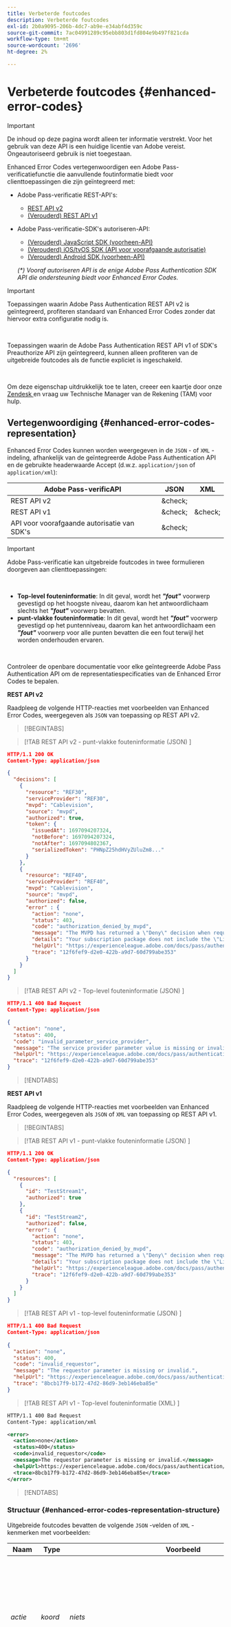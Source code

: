 ```yaml
---
title: Verbeterde foutcodes
description: Verbeterde foutcodes
exl-id: 2b0a9095-206b-4dc7-ab9e-e34abf4d359c
source-git-commit: 7ac04991289c95ebb803d1fd804e9b497f821cda
workflow-type: tm+mt
source-wordcount: '2696'
ht-degree: 2%

---
```


# Verbeterde foutcodes {#enhanced-error-codes}

>[!IMPORTANT]
>
>De inhoud op deze pagina wordt alleen ter informatie verstrekt. Voor het gebruik van deze API is een huidige licentie van Adobe vereist. Ongeautoriseerd gebruik is niet toegestaan.

Enhanced Error Codes vertegenwoordigen een Adobe Pass-verificatiefunctie die aanvullende foutinformatie biedt voor clienttoepassingen die zijn geïntegreerd met:

* Adobe Pass-verificatie REST-API&#39;s:
   * [REST API v2](../../rest-apis/rest-api-v2/apis/rest-api-v2-apis-overview.md)
   * [(Verouderd) REST API v1](../../legacy/rest-api-v1/rest-api-overview.md)
* Adobe Pass-verificatie-SDK&#39;s autoriseren-API:
   * [(Verouderd) JavaScript SDK (voorheen-API)](../../legacy/sdks/javascript-sdk/preauthorize-api-javascript-sdk.md)
   * [(Verouderd) iOS/tvOS SDK (API voor voorafgaande autorisatie)](../../legacy/sdks/ios-tvos-sdk/preauthorize-api-ios-tvos-sdk.md)
   * [(Verouderd) Android SDK (voorheen-API)](../../legacy/sdks/android-sdk/preauthorize-api-android-sdk.md)

  _(*) Vooraf autoriseren API is de enige Adobe Pass Authentication SDK API die ondersteuning biedt voor Enhanced Error Codes._

>[!IMPORTANT]
>
> Toepassingen waarin Adobe Pass Authentication REST API v2 is geïntegreerd, profiteren standaard van Enhanced Error Codes zonder dat hiervoor extra configuratie nodig is.
>
> <br/>
>
> Toepassingen waarin de Adobe Pass Authentication REST API v1 of SDK&#39;s Preauthorize API zijn geïntegreerd, kunnen alleen profiteren van de uitgebreide foutcodes als de functie expliciet is ingeschakeld.
>
> <br/>
>
> Om deze eigenschap uitdrukkelijk toe te laten, creeer een kaartje door onze [ Zendesk ](https://adobeprimetime.zendesk.com) en vraag uw Technische Manager van de Rekening (TAM) voor hulp.

## Vertegenwoordiging {#enhanced-error-codes-representation}

Enhanced Error Codes kunnen worden weergegeven in de `JSON` - of `XML` -indeling, afhankelijk van de geïntegreerde Adobe Pass Authentication API en de gebruikte headerwaarde Accept (d.w.z. `application/json` of `application/xml`):

| Adobe Pass-verificAPI | JSON | XML |
|-------------------------------|---------|---------|
| REST API v2 | &amp;check; |         |
| REST API v1 | &amp;check; | &amp;check; |
| API voor voorafgaande autorisatie van SDK&#39;s | &amp;check; |         |

>[!IMPORTANT]
>
> Adobe Pass-verificatie kan uitgebreide foutcodes in twee formulieren doorgeven aan clienttoepassingen:
>
> <br/>
>
> * **Top-level fouteninformatie**: In dit geval, wordt het ***&quot;fout&quot;*** voorwerp gevestigd op het hoogste niveau, daarom kan het antwoordlichaam slechts het ***&quot;fout&quot;*** voorwerp bevatten.
> * **punt-vlakke fouteninformatie**: In dit geval, wordt het ***&quot;fout&quot;*** voorwerp gevestigd op het puntenniveau, daarom kan het antwoordlichaam een ***&quot;fout&quot;*** voorwerp voor alle punten bevatten die een fout terwijl het worden onderhouden ervaren.
>
> <br/>
>
> Controleer de openbare documentatie voor elke geïntegreerde Adobe Pass Authentication API om de representatiespecificaties van de Enhanced Error Codes te bepalen.

**REST API v2**

Raadpleeg de volgende HTTP-reacties met voorbeelden van Enhanced Error Codes, weergegeven als `JSON` van toepassing op REST API v2.

>[!BEGINTABS]

>[!TAB  REST API v2 - punt-vlakke fouteninformatie (JSON) ]

```JSON
HTTP/1.1 200 OK
Content-Type: application/json

{
  "decisions": [
    {
      "resource": "REF30",
      "serviceProvider": "REF30",
      "mvpd": "Cablevision",
      "source": "mvpd",
      "authorized": true,
      "token": {
        "issuedAt": 1697094207324,
        "notBefore": 1697094207324,
        "notAfter": 1697094802367,
        "serializedToken": "PHNpZ25hdHVyZUluZm8..."
      }
    },
    {
      "resource": "REF40",
      "serviceProvider": "REF40",
      "mvpd": "Cablevision",
      "source": "mvpd",
      "authorized": false,
      "error" : {
        "action": "none",
        "status": 403,
        "code": "authorization_denied_by_mvpd",
        "message": "The MVPD has returned a \"Deny\" decision when requesting authorization for the specified resource",
        "details": "Your subscription package does not include the \"Live\" channel",
        "helpUrl": "https://experienceleague.adobe.com/docs/pass/authentication/auth-features/error-reportn/enhanced-error-codes.html",
        "trace": "12f6fef9-d2e0-422b-a9d7-60d799abe353"
      }
    }
  ]
}
```

>[!TAB  REST API v2 - Top-level fouteninformatie (JSON) ]

```JSON
HTTP/1.1 400 Bad Request
Content-Type: application/json

{
  "action": "none",
  "status": 400,
  "code": "invalid_parameter_service_provider",
  "message": "The service provider parameter value is missing or invalid.",
  "helpUrl": "https://experienceleague.adobe.com/docs/pass/authentication/auth-features/error-reportn/enhanced-error-codes.html",
  "trace": "12f6fef9-d2e0-422b-a9d7-60d799abe353"
}
```

>[!ENDTABS]

**REST API v1**

Raadpleeg de volgende HTTP-reacties met voorbeelden van Enhanced Error Codes, weergegeven als `JSON` of `XML` van toepassing op REST API v1.

>[!BEGINTABS]

>[!TAB  REST API v1 - punt-vlakke fouteninformatie (JSON) ]

```JSON
HTTP/1.1 200 OK
Content-Type: application/json

{
  "resources": [
    {
      "id": "TestStream1",
      "authorized": true
    },
    {
      "id": "TestStream2",
      "authorized": false,
      "error": {
        "action": "none",
        "status": 403,
        "code": "authorization_denied_by_mvpd",
        "message": "The MVPD has returned a \"Deny\" decision when requesting authorization for the specified resource",
        "details": "Your subscription package does not include the \"Live\" channel",
        "helpUrl": "https://experienceleague.adobe.com/docs/pass/authentication/auth-features/error-reportn/enhanced-error-codes.html",
        "trace": "12f6fef9-d2e0-422b-a9d7-60d799abe353"
      }
    }
  ]
}
```

>[!TAB  REST API v1 - top-level fouteninformatie (JSON) ]

```JSON
HTTP/1.1 400 Bad Request
Content-Type: application/json
        
{
  "action": "none",
  "status": 400,
  "code": "invalid_requestor",
  "message": "The requestor parameter is missing or invalid.",
  "helpUrl": "https://experienceleague.adobe.com/docs/pass/authentication/auth-features/error-reportn/enhanced-error-codes.html",
  "trace": "8bcb17f9-b172-47d2-86d9-3eb146eba85e"
}
```

>[!TAB  REST API v1 - Top-level fouteninformatie (XML) ]

```XML
HTTP/1.1 400 Bad Request
Content-Type: application/xml

<error>
  <action>none</action>
  <status>400</status>
  <code>invalid_requestor</code>
  <message>The requestor parameter is missing or invalid.</message>
  <helpUrl>https://experienceleague.adobe.com/docs/pass/authentication/auth-features/error-reportn/enhanced-error-codes.html</helpUrl>
  <trace>8bcb17f9-b172-47d2-86d9-3eb146eba85e</trace>
</error>
```

>[!ENDTABS]

### Structuur {#enhanced-error-codes-representation-structure}

Uitgebreide foutcodes bevatten de volgende `JSON` -velden of `XML` -kenmerken met voorbeelden:

| Naam | Type | Voorbeeld | Beperkt | Beschrijving |
|-----------|-----------|---------------------------------------------------------------------------------------------------------------------|:----------:|-----------------------------------------------------------------------------------------------------------------------------------------------------------------------------------------------------------------------------------------------------------------------------------------------------|
| *actie* | *koord* | *niets* | &amp;check; | De Adobe Pass-verificatie raadt u aan een actie uit te voeren om de situatie zoals die in dit document is gedefinieerd, te verhelpen. <br/><br/> voor meer details, verwijs naar de [ sectie van de Actie ](#enhanced-error-codes-action). |
| *status* | *geheel* | *403* | &amp;check; | De code van de de reactiestatus van HTTP zoals die in [ wordt bepaald RFC 7231 ](https://tools.ietf.org/html/rfc7231#section-6) document. <br/><br/> voor meer details, verwijs naar de [ 2} sectie van de Status {.](#enhanced-error-codes-status) |
| *code* | *koord* | *authentication_deny_by_mvpd* | &amp;check; | De unieke identificatiecode van de Adobe Pass-verificatie die is gekoppeld aan de fout zoals gedefinieerd in dit document. <br/><br/> voor meer details, verwijs naar de [ sectie van de Code ](#enhanced-error-codes-code). |
| *bericht* | *koord* | *MVPD is een &quot;Weigeren&quot;besluit teruggekeerd wanneer het verzoeken van vergunning voor het gespecificeerde middel* |            | Het leesbare bericht dat in sommige gevallen aan de eindgebruiker kan worden weergegeven. <br/><br/> voor meer details, verwijs naar de [ Behandeling van de Reactie ](#enhanced-error-codes-response-handling) sectie. |
| *details* | *koord* | *Uw abonnementspakket omvat niet het &quot;Levende&quot;kanaal* |            | Het gedetailleerde bericht dat in sommige gevallen door een dienstenpartner kon worden verstrekt, <br/><br/> Dit gebied zou niet aanwezig kunnen zijn voor het geval de de dienstenpartner geen douanebericht verstrekt. |
| *helpUrl* | *url* | *https://experienceleague.adobe.com/docs/pass/authentication/auth-features/error-reportn/enhanced-error-codes.html* |            | De openbare documentatie URL van de Authentificatie van Adobe Pass die met meer informatie over verbindt waarom deze fout en mogelijke oplossingen voorkwam. <br/><br/> Dit veld bevat een absolute URL en mag niet worden afgeleid van foutcode, afhankelijk van de foutcontext kan een andere URL worden opgegeven. |
| *spoor* | *koord* | *12f6fef9-d2e0-422b-a9d7-60d799abe353* |            | De unieke id voor de reactie die kan worden gebruikt wanneer contact wordt opgenomen met de ondersteuning van Adobe Pass-verificatie om specifieke problemen op te lossen. |

>[!IMPORTANT]
>
> De **Beperkte** kolom wijst erop als het respectieve gebied een waarde van een eindige reeks houdt, terwijl de onbeperkte gebieden om het even welke gegevens kunnen bevatten.
>
> <br/>
>
> In toekomstige updates van dit document kunnen waarden aan de eindige sets worden toegevoegd, maar worden bestaande sets niet verwijderd of gewijzigd.

### Handeling {#enhanced-error-codes-representation-action}

De uitgebreide foutcodes bevatten een veld &quot;Handeling&quot; met een aanbevolen handeling die de situatie zou kunnen verhelpen.

De mogelijke waarden voor het veld &quot;Handeling&quot; zijn:

| Handeling | Beschrijving | Categorie |
|--------------------------|---------------------------------------------------------------------------------------------------------------------------------|--------------------------------------------|
| none | Er is geen vooraf gedefinieerde actie om dit probleem op te lossen, maar in sommige gevallen kan dit wijzen op een onjuiste aanroep van de API. | Verbeter de verzoekcontext. |
| configuratie | Voor de clienttoepassing is een configuratiewijziging vereist. Deze wijziging vindt meestal plaats via het Adobe Pass TVE-dashboard. | Verbeter de context van de integratieconfiguratie. |
| registratie van aanvragen | De clienttoepassing moet zich opnieuw registreren. | Verbeter de context van de clienttoepassing. |
| verificatie | De clienttoepassing moet de gebruiker verifiëren of opnieuw verifiëren. | Verbeter de context van de clienttoepassing. |
| autorisatie | De cliënttoepassing vereist om vergunning voor het gespecificeerde middel te verkrijgen. | Verbeter de context van de clienttoepassing. |
| opnieuw proberen | De clienttoepassing moet de aanvraag opnieuw proberen. | Verbeter de verzoekcontext. |

_(*) Voor sommige fouten, zouden de veelvoudige acties mogelijke oplossingen kunnen zijn, maar het gebied van de &quot;actie&quot;wijst met de hoogste waarschijnlijkheid aan om de fout te bevestigen._

### Status {#enhanced-error-codes-representation-status}

Uitgebreide foutcodes bevatten een veld &quot;status&quot; dat de HTTP-statuscode aangeeft die aan de fout is gekoppeld.

De mogelijke waarden voor het veld status zijn:

| Code | Reden/woordgroep |
|------|-----------------------|
| 400 | Ongeldig verzoek |
| 401 | Ongeautoriseerd |
| 403 | Verboden |
| 404 | Niet gevonden |
| 405 | Methode niet toegestaan |
| 410 | Gone |
| 412 | Voorwaarde is mislukt |
| 500 | Interne serverfout |

Verbeterde foutcodes met een 4xx-&quot;status&quot; worden meestal weergegeven wanneer de fout door de client wordt gegenereerd en meestal impliceert dit dat de client extra werk nodig heeft om de fout te verhelpen.

Uitgebreide foutcodes met een &quot;status&quot; van 5 xx worden meestal weergegeven wanneer de fout door de server wordt gegenereerd en het grootste deel van de tijd dat dit impliceert dat de server extra werk nodig heeft om de fout te verhelpen.

>[!IMPORTANT]
>
> Er zijn gevallen waarin de statuscode van het HTTP-antwoord afwijkt van het veld &#39;status&#39; van de uitgebreide foutcode, met name bij interactie met een Adobe Pass-verificatie-API die uitgebreide foutcodes als foutinformatie op itemniveau communiceert.

### Code {#enhanced-error-codes-representation-code}

Uitgebreide foutcodes bevatten een veld &quot;code&quot; met een unieke id voor Adobe Pass-verificatie die aan de fout is gekoppeld.

De mogelijke waarden voor het &quot;code&quot;gebied worden samengevoegd [ hieronder ](#enhanced-error-codes-list) in twee lijsten die op de geïntegreerde Authentificatie API van Adobe Pass worden gebaseerd.

## Lijsten {#enhanced-error-codes-lists}

### REST API v2 {#enhanced-error-codes-lists-rest-api-v2}

In de onderstaande tabel worden mogelijke Enhanced Error Codes weergegeven die een clienttoepassing kan tegenkomen bij integratie met Adobe Pass Authentication REST API v2.

| Handeling | Code | Status | Bericht |
|------------------------------|--------------------------------------------------------|--------|--------------------------------------------------------------------------------------------------------------------------------------------------------------------------------------------------------------------------------------------------------------------------------------------------------------------------------------------|
| **niets** | *invalid_parameter_service_provider* | 400 | De parameterwaarde van het prepress-bureau ontbreekt of is ongeldig. |
|                              | *invalid_parameter_mvpd* | 400 | De parameterwaarde mvpd ontbreekt of is ongeldig. |
|                              | *invalid_parameter_code* | 400 | De waarde van de codeparameter ontbreekt of is ongeldig. |
|                              | *invalid_parameter_resources* | 400 | De parameterwaarde voor resources ontbreekt of is ongeldig. |
|                              | *invalid_parameter_redirect_url* | 400 | De waarde van de parameter redirect URL ontbreekt of is ongeldig. |
|                              | *invalid_parameter_partner* | 400 | De parameterwaarde van de partner ontbreekt of is ongeldig. |
|                              | *invalid_parameter_saml_response* | 400 | De parameterwaarde voor SAML-reactie ontbreekt of is ongeldig. |
|                              | *invalid_header_device_info* | 400 | De koptekstwaarde voor apparaatinformatie ontbreekt of is ongeldig. |
|                              | *invalid_header_device_identifier* | 400 | De koptekstwaarde van de apparaat-id ontbreekt of is ongeldig. |
|                              | *invalid_header_identity_for_temporary_access* | 400 | De identiteit voor de koptekstwaarde voor tijdelijke toegang ontbreekt of is ongeldig. |
|                              | *invalid_header_pfs_permission_access_not_present* | 400 | De statuswaarde van de toestemmingstoegang van de de statuskopbal van het partnerkader is niet aanwezig. |
|                              | *invalid_header_pfs_permission_access_not_determine* | 400 | De statuswaarde van de toestemmingstoegang van de de statuskopbal van het partnerkader is onbepaald. |
|                              | *invalid_header_pfs_permission_access_not_allowed* | 400 | De de statuswaarde van de toestemmingstoegang van de de statuskopbal van het partnerkader wordt niet verleend. |
|                              | *invalid_header_pfs_provider_id_not_determine* | 400 | De waarde van leverancier id van de de statuskopbal van het partnerkader wordt niet geassocieerd met bekende mvpd. |
|                              | *invalid_header_pfs_provider_id_mismatch* | 400 | De waarde van leverancier id van de de statuskopbal van het partnerkader past mvpd niet aan die als parameter wordt verzonden. |
|                              | *invalid_header_pfs_provider_info_expired* | 400 | De leveranciersinformatie van de de statuskopbal van het partnerkader is verlopen. |
|                              | *invalid_integration* | 400 | De integratie tussen de opgegeven serviceprovider en mvpd bestaat niet of is uitgeschakeld. |
|                              | *invalid_authentication_session* | 400 | De verificatiesessie die aan dit verzoek is gekoppeld, ontbreekt of is ongeldig. |
|                              | *preauthentication_deny_by_mvpd* | 403 | De MVPD heeft een &quot;Weigeren&quot;-besluit geretourneerd wanneer zij een voorafgaande toestemming voor de opgegeven bron aanvraagt. |
|                              | *authentication_deny_by_mvpd* | 403 | De MVPD heeft een &quot;Weigeren&quot;-beslissing geretourneerd wanneer een aanvraag voor een vergunning voor de opgegeven bron wordt ingediend. |
|                              | *authentication_deny_by_parental_controls* | 403 | De MVPD heeft een &quot;Weigeren&quot;besluit wegens ouderlijke controlemontages voor de gespecificeerde middel teruggegeven. |
|                              | *authentication_deny_by_degradate_rule* | 403 | De integratie tussen de gespecificeerde dienstverlener en mvpd heeft een degradatieregel wordt toegepast die vergunning voor de gevraagde middelen ontkent. |
|                              | *internal_server_error* | 500 | De aanvraag is mislukt vanwege een interne serverfout. |
| **configuratie** | *too_many_resources* | 403 | De autorisatie- of voorafgaande autorisatieaanvraag is mislukt omdat er te veel bronnen zijn gevraagd. Neem contact op met het ondersteuningsteam om de beperkingen voor autorisatie en autorisatie correct te configureren. |
|                              | *invalid_configuration_user_metadata_certificate* | 500 | De configuratie van het gebruikerscertificaat voor metagegevens ontbreekt of is ongeldig. |
|                              | *invalid_configuration_temporary_access* | 500 | De tijdelijke toegangsconfiguratie is ongeldig. |
|                              | *invalid_configuration_platform* | 500 | De platformconfiguratie ontbreekt of is ongeldig voor integratie. |
|                              | *invalid_configuration_platform_id* | 500 | De configuratie van de platform-id ontbreekt of is ongeldig. |
|                              | *invalid_configuration_platform_trait* | 500 | De configuratie van de platformeigenschap ontbreekt of is ongeldig. |
|                              | *invalid_configuration_platform_category_trait* | 500 | De standaardconfiguratie van de platformcategorie ontbreekt of is ongeldig. |
|                              | *invalid_configuration_platform_services* | 500 | De configuratie van de platformservices ontbreekt of is ongeldig voor integratie. |
|                              | *invalid_configuration_mvpd_platform* | 500 | De configuratie van het mvpd-platform ontbreekt of is ongeldig voor mvpd en het platform. |
|                              | *invalid_configuration_mvpd_platform_boarding_status* | 500 | De statusconfiguratie voor instaptoegang via het mvpd-platform ontbreekt of is ongeldig voor mvpd en het platform. |
|                              | *invalid_configuration_mvpd_platform_profile_exchange* | 500 | De configuratie voor het uitwisselen van profielen voor mvpd-platformen ontbreekt of is ongeldig voor mvpd en platform. |
| **toepassing-registratie** | *invalid_access_token_service_provider* | 401 | Het toegangstoken is ongeldig vanwege een ongeldige serviceprovider. |
|                              | *invalid_access_token_client_application* | 401 | Het toegangstoken is ongeldig vanwege een ongeldige clienttoepassing. |
| **authentificatie** | *authenticated_profile_missing* | 403 | Het geverifieerde profiel voor deze aanvraag ontbreekt. |
|                              | *authenticated_profile_expired* | 403 | Het geverifieerde profiel voor deze aanvraag is verlopen. |
|                              | *authenticated_profile_invalidate* | 403 | Het geverifieerde profiel dat aan dit verzoek is gekoppeld, is ongeldig. |
|                              | *temporary_access_duration_limit_over* | 403 | De tijdelijke toegangslimiet is overschreden. |
|                              | *temporary_access_resources_limit_over* | 403 | De limiet voor tijdelijke toegangsmiddelen is overschreden. |
|                              | *authentication_deny_by_hba_policies* | 403 | De MVPD heeft een &quot;Weigeren&quot;besluit wegens op huis-gebaseerd authentificatiebeleid teruggegeven. De huidige authentificatie werd verkregen door een op huis-gebaseerde authentificatiestroom en maar het apparaat is niet meer in-huis wanneer het verzoeken van om toestemming voor het gespecificeerde middel. De gebruiker moet opnieuw verifiëren met een ondersteunde MVPD om door te kunnen gaan. |
|                              | *authentication_deny_by_session_invalidate* | 403 | De verificatiesessie is ongeldig gemaakt door de identiteitsprovider. De gebruiker moet opnieuw verifiëren met een ondersteunde MVPD om door te kunnen gaan. |
|                              | *identity_not_recognized_by_mvpd* | 403 | Het verzoek om toestemming is mislukt omdat de identiteit van de gebruiker niet door de MVPD is erkend. |
| **opnieuw proberen** | *network_receive_error* | 403 | Er was een gelezen fout terwijl het terugwinnen van de reactie van de bijbehorende partnerdienst. Het opnieuw proberen van het verzoek zou de kwestie kunnen oplossen. |
|                              | *network_connection_timeout* | 403 | Er was een verbindingsonderbreking met de bijbehorende partnerdienst. Het opnieuw proberen van het verzoek zou de kwestie kunnen oplossen. |
|                              | *maximum_executing_time_overtroffen* | 403 | De aanvraag is niet binnen de maximaal toegestane tijd voltooid. Het opnieuw proberen van het verzoek zou de kwestie kunnen oplossen. |

### (Verouderd) REST API v1 {#enhanced-error-codes-lists-rest-api-v1}

In de onderstaande tabel worden mogelijke Enhanced Error Codes weergegeven die een clienttoepassing kan tegenkomen bij integratie met Adobe Pass Authentication REST API v1.

| Handeling | Code | Status | Bericht |
|--------------------|---------------------------------------------------|-------------------|----------------------------------------------------------------------------------------------------------------------------------------------------------------------------------------------------------------------------------------------------------------------------------------------------------------------------------------------|
| **niets** | *invalid_requestor* | 400 | De parameter requestor ontbreekt of is ongeldig. |
|                    | *invalid_device_info* | 400 | De apparaatinformatie ontbreekt of is ongeldig. |
|                    | *invalid_device_id* | 400 | De apparaat-id ontbreekt of is ongeldig. |
|                    | *missing_resource* | 400 412 | De parameter resource ontbreekt. |
|                    | *misformed_authz_request* | 400 412 | Autorisatieaanvraag is null of ongeldig. |
|                    | *preauthentication_deny_by_mvpd* | 403 | De MVPD heeft een &quot;Weigeren&quot;-besluit geretourneerd wanneer zij een voorafgaande toestemming voor de opgegeven bron aanvraagt. |
|                    | *authentication_deny_by_mvpd* | 403 | De MVPD heeft een &quot;Weigeren&quot;-beslissing geretourneerd wanneer een aanvraag voor een vergunning voor de opgegeven bron wordt ingediend. |
|                    | *authentication_deny_by_parental_controls* | 403 | De MVPD heeft een &quot;Weigeren&quot;besluit wegens ouderlijke controlemontages voor de gespecificeerde middel teruggegeven. |
|                    | *internal_error* | 400 405 500 | De aanvraag is mislukt vanwege een interne serverfout. |
| **configuratie** | *unknown_integration* | 400 412 | De integratie tussen de opgegeven programmeur en identiteitsprovider bestaat niet. Gebruik het TVE-dashboard om de vereiste integratie te maken. |
|                    | *too_many_resources* | 403 | De autorisatie- of voorafgaande autorisatieaanvraag is mislukt omdat er te veel bronnen zijn gevraagd. Neem contact op met het ondersteuningsteam om de beperkingen voor autorisatie en autorisatie correct te configureren. |
| **authentificatie** | *authentication_session_publisher_mismatch* | 400 | De autorisatieaanvraag is mislukt omdat de aangegeven MVPD voor de autorisatiestroom anders is dan de die de autorisatiesessie heeft afgegeven. De gebruiker moet opnieuw verifiëren met de gewenste MVPD om verder te kunnen gaan. |
|                    | *authentication_deny_by_hba_policies* | 403 | De MVPD heeft een &quot;Weigeren&quot;besluit wegens op huis-gebaseerd authentificatiebeleid teruggegeven. De huidige authentificatie werd verkregen gebruikend een op huis-gebaseerde authentificatiestroom (HBA) maar het apparaat is niet meer thuis wanneer het verzoeken van om toestemming voor het gespecificeerde middel. De gebruiker moet opnieuw verifiëren met een ondersteunde MVPD om door te kunnen gaan. |
|                    | *authentication_deny_by_session_invalidate* | 403 | De verificatiesessie is ongeldig gemaakt door de identiteitsprovider. De gebruiker moet opnieuw verifiëren met een ondersteunde MVPD om door te kunnen gaan. |
|                    | *identity_not_recognized_by_mvpd* | 403 | Het verzoek om toestemming is mislukt omdat de identiteit van de gebruiker niet door de MVPD is erkend. |
|                    | *authentication_session_invalidate* | 403 | De verificatiesessie is ongeldig gemaakt door de identiteitsprovider. De gebruiker moet opnieuw verifiëren met een ondersteunde MVPD om door te kunnen gaan. |
|                    | *authentication_session_missing* | 403 412 | De verificatiesessie die aan deze aanvraag is gekoppeld, kan niet worden opgehaald. De gebruiker moet opnieuw verifiëren met een ondersteunde MVPD om door te kunnen gaan. |
|                    | *authentication_session_expired* | 403 412 | De huidige verificatiesessie is verlopen. De gebruiker moet opnieuw verifiëren met een ondersteunde MVPD om door te kunnen gaan. |
|                    | *preauthentication_authentication_session_missing* | 412 | De verificatiesessie die aan deze aanvraag is gekoppeld, kan niet worden opgehaald. De gebruiker moet opnieuw verifiëren met een ondersteunde MVPD om door te kunnen gaan. |
|                    | *preauthentication_authentication_session_expired* | 412 | De huidige verificatiesessie is verlopen. De gebruiker moet opnieuw verifiëren met een ondersteunde MVPD om door te kunnen gaan. |
| **vergunning** | *authentication_not_found* | 403 404 | Er is geen autorisatie gevonden voor de opgegeven resource. De gebruiker moet een nieuwe vergunning verkrijgen om verder te gaan. |
|                    | *authentication_expired* | 410 | De vorige autorisatie voor de opgegeven resource is verlopen. De gebruiker moet een nieuwe vergunning verkrijgen om verder te gaan. |
| **opnieuw proberen** | *network_receive_error* | 403 | Er was een gelezen fout terwijl het terugwinnen van de reactie van de bijbehorende partnerdienst. Het opnieuw proberen van het verzoek zou de kwestie kunnen oplossen. |
|                    | *network_connection_timeout* | 403 | Er was een verbindingsonderbreking met de bijbehorende partnerdienst. Het opnieuw proberen van het verzoek zou de kwestie kunnen oplossen. |
|                    | *maximum_executing_time_overtroffen* | 403 | De aanvraag is niet binnen de maximaal toegestane tijd voltooid. Het opnieuw proberen van het verzoek zou de kwestie kunnen oplossen. |

### (Verouderd) SDK&#39;s autoriseren API vooraf {#enhanced-error-codes-lists-sdks-preauthorize-api}

Verwijs naar de vorige [ sectie ](#enhanced-error-codes-list-rest-api-v1) voor mogelijke Verbeterde Codes van de Fout een cliënttoepassing zou kunnen ontmoeten wanneer geïntegreerd met de Authentificatie SDKs van Adobe Pass preauthorize API.

## Reactieafhandeling {#enhanced-error-codes-response-handling}

>[!IMPORTANT]
>
> Er zijn Verbeterde Codes van de Fout die automatisch in code van de cliënttoepassing kunnen worden behandeld, zoals het opnieuw proberen van een vergunningsverzoek in het geval van een netwerkonderbreking of vereisen de gebruiker om opnieuw voor authentiek te verklaren wanneer hun zitting is verlopen, maar andere types zouden configuratieveranderingen of de interactie van het team van de klantenzorg van de Authentificatie van Adobe Pass kunnen vereisen.
>
> <br/>
>
> Daarom is het belangrijk om volledige fouteninformatie te verzamelen en te verstrekken wanneer het creëren van een kaartje door onze [ Zendesk ](https://adobeprimetime.zendesk.com), om ervoor te zorgen dat de noodzakelijke veranderingen alvorens de nieuwe toepassing of de nieuwe eigenschap worden aangebracht.

Samenvattend, wanneer het behandelen van reacties die de Geavanceerde Codes van de Fout bevatten, zou u het volgende moeten overwegen:

1. **Agnostic aan API die de fout** terugkeren: Voer een gecentraliseerde fout-behandelende logica uit die de volledige catalogus van verbeterde foutencodes steunt, ongeacht welke API hen veroorzaakt. Verschillende uitgebreide foutcode worden gedeeld door de API&#39;s en moeten consistent worden afgehandeld.

1. **Agnostisch aan top-level versus punt-niveau fouteninformatie**: Behandel top-level en punt-vlakke fouteninformatie agnostisch aan de manier het wordt meegedeeld, zorg ervoor u beide vormen van het overbrengen van de Verbeterde Codes van de Fout kunt behandelen.

1. **Controle beide statuswaarden**: Controleer altijd zowel de code van de de reactiestatus van HTTP als het Verbeterde gebied van de Code van de Fout &quot;status&quot;. Ze kunnen verschillen en beide bieden waardevolle informatie.

1. **probeert logica** opnieuw: Voor fouten die een herpoging vereisen, zorg ervoor dat de pogingen (d.w.z. 2-3) beperkt zijn of met exponentiële steun worden gedaan om het overweldigen van de server te vermijden. In het geval van Adobe Pass Authentication API&#39;s die meerdere items tegelijk verwerken (bijvoorbeeld API vooraf autoriseren), moet u in de herhaalde aanvraag ook alleen die items opnemen die zijn gemarkeerd met &quot;retry&quot; en niet de volledige lijst.

1. **de veranderingen van de Configuratie**: Voor fouten die configuratieveranderingen vereisen, zorg ervoor dat de noodzakelijke veranderingen worden aangebracht alvorens de nieuwe toepassing of de nieuwe eigenschap te lanceren.

1. **Authentificatie en vergunning**: Voor fouten met betrekking tot authentificatie en vergunning, moet u de gebruiker ertoe aanzetten opnieuw voor authentiek te verklaren of nieuwe vergunning te verkrijgen zoals nodig.

1. **Gebruiker terugkoppelt**: Facultatief, gebruik het mens-leesbare &quot;bericht&quot;en (potentiële) &quot;details&quot;gebieden om de gebruiker over de kwestie te informeren. Het tekstbericht &quot;details&quot; kan worden doorgegeven vanuit de eindpunten van de MVPD-autorisatie of -autorisatie of vanuit de programmeur wanneer afbraakregels worden toegepast.
